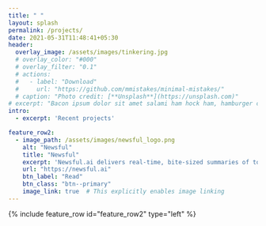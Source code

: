 ```yaml
---
title: " "
layout: splash
permalink: /projects/
date: 2021-05-31T11:48:41+05:30
header:
  overlay_image: /assets/images/tinkering.jpg
  # overlay_color: "#000"
  # overlay_filter: "0.1"
  # actions:
  #   - label: "Download"
  #     url: "https://github.com/mmistakes/minimal-mistakes/"
  # caption: "Photo credit: [**Unsplash**](https://unsplash.com)"
# excerpt: "Bacon ipsum dolor sit amet salami ham hock ham, hamburger corned beef short ribs kielbasa biltong t-bone drumstick tri-tip tail sirloin pork chop."
intro: 
  - excerpt: 'Recent projects'

feature_row2:
  - image_path: /assets/images/newsful_logo.png
    alt: "Newsful"
    title: "Newsful"
    excerpt: 'Newsful.ai delivers real-time, bite-sized summaries of top stories in politics, business, finance, and global affairs—so you stay informed without the noise.'
    url: "https://newsful.ai"
    btn_label: "Read"
    btn_class: "btn--primary"
    image_link: true  # This explicitly enables image linking
---
```


{% include feature_row id="feature_row2" type="left" %}
